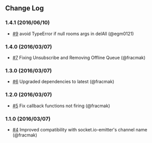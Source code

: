 ## Change Log

### 1.4.1 (2016/06/10)
- [#9](https://github.com/GannettDigital/socket.io-ioredis/pull/9) avoid TypeError if null rooms args in delAll (@egm0121)

### 1.4.0 (2016/03/07)
- [#7](https://github.com/GannettDigital/socket.io-ioredis/pull/7) Fixing Unsubscribe and Removing Offline Queue (@fracmak)

### 1.3.0 (2016/03/07)
- [#6](https://github.com/GannettDigital/socket.io-ioredis/pull/6) Upgraded dependencies to latest (@fracmak)

### 1.2.0 (2016/03/07)
- [#5](https://github.com/GannettDigital/socket.io-ioredis/pull/5) Fix callback functions not firing (@fracmak)

### 1.1.0 (2016/03/07)
- [#4](https://github.com/GannettDigital/socket.io-ioredis/pull/4) Improved compatibility with socket.io-emitter's channel name (@fracmak)
